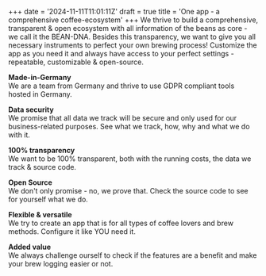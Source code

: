 +++
date = '2024-11-11T11:01:11Z'
draft = true
title = 'One app - a comprehensive coffee-ecosystem'
+++
We thrive to build a comprehensive, transparent & open ecosystem with ‍all information of the beans as core - we call it the BEAN-DNA.
Besides this transparency, we want to give you all necessary instruments to perfect your own brewing process! Customize the app as you need it and always have access to your perfect settings - repeatable, customizable & open-source.


__Made-in-Germany__  
We are a team from Germany and thrive to use GDPR compliant tools hosted in Germany.

__Data security__  
We promise that all data we track will be secure and only used for our business-related purposes. See what we track, how, why and what we do with it.

__100% transparency__  
We want to be 100% transparent, both with the running costs, the data we track & source code.

__Open Source__  
We don't only promise - no, we prove that. Check the source code to see for yourself what we do.

__Flexible & versatile__  
We try to create an app that is for all types of coffee lovers and brew methods. Configure it like YOU need it.
‍

__Added value__  
We always challenge ourself to check if the features are a benefit and make your brew logging easier or not.
